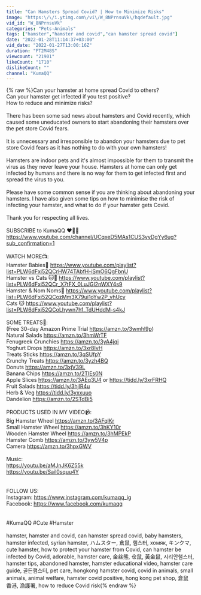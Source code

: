 ```yaml
---
title: "Can Hamsters Spread Covid? | How to Minimize Risks"
image: "https:\/\/i.ytimg.com\/vi\/W_8NPrnsuVk\/hqdefault.jpg"
vid_id: "W_8NPrnsuVk"
categories: "Pets-Animals"
tags: ["hamster","hamster and covid","can hamster spread covid"]
date: "2022-01-28T11:14:37+03:00"
vid_date: "2022-01-27T13:00:16Z"
duration: "PT2M48S"
viewcount: "21901"
likeCount: "1710"
dislikeCount: ""
channel: "KumaQQ"
---
```

{% raw %}Can your hamster at home spread Covid to others?<br />Can your hamster get infected if you test positive? <br />How to reduce and minimize risks?<br /><br />There has been some sad news about hamsters and Covid recently, which caused some uneducated owners to start abandoning their hamsters over the pet store Covid fears.<br /><br />It is unnecessary and irresponsible to abandon your hamsters due to pet store Covid fears as it has nothing to do with your own hamsters! <br /><br />Hamsters are indoor pets and it's almost impossible for them to transmit the virus as they never leave your house. Hamsters at home can only get infected by humans and there is no way for them to get infected first and spread the virus to you.<br /><br />Please have some common sense if you are thinking about abandoning your hamsters. I have also given some tips on how to minimise the risk of infecting your hamster, and what to do if your hamster gets Covid. <br /><br />Thank you for respecting all lives.<br /><br />SUBSCRIBE to KumaQQ ❤️🐹🐱<br /><a rel="nofollow" target="blank" href="https://www.youtube.com/channel/UCqxeD5MAs1CUS3yyDgYy6ug?sub_confirmation=1">https://www.youtube.com/channel/UCqxeD5MAs1CUS3yyDgYy6ug?sub_confirmation=1</a><br /><br />WATCH MORE📺:<br />Hamster Babies🐹 <a rel="nofollow" target="blank" href="https://www.youtube.com/playlist?list=PLW6dFxi52QCrHW74TAbfH-iSmO6QgFbnU">https://www.youtube.com/playlist?list=PLW6dFxi52QCrHW74TAbfH-iSmO6QgFbnU</a><br />Hamster vs Cats 🐱🐹 <a rel="nofollow" target="blank" href="https://www.youtube.com/playlist?list=PLW6dFxi52QCr_X7tFX_0LuJGl2nWXY4s9">https://www.youtube.com/playlist?list=PLW6dFxi52QCr_X7tFX_0LuJGl2nWXY4s9</a><br />Hamster &amp; Nom Noms🐹 <a rel="nofollow" target="blank" href="https://www.youtube.com/playlist?list=PLW6dFxi52QCozMm3X79ui1oYw2P_vhUcy">https://www.youtube.com/playlist?list=PLW6dFxi52QCozMm3X79ui1oYw2P_vhUcy</a><br />Cats 🐱 <a rel="nofollow" target="blank" href="https://www.youtube.com/playlist?list=PLW6dFxi52QCoLhywn7h1_TdUHddM-s4kJ">https://www.youtube.com/playlist?list=PLW6dFxi52QCoLhywn7h1_TdUHddM-s4kJ</a><br /><br />SOME TREATS🍩:<br />(Free 30-day Amazon Prime Trial  <a rel="nofollow" target="blank" href="https://amzn.to/3wmhl9p)">https://amzn.to/3wmhl9p)</a><br />Natural Salads  <a rel="nofollow" target="blank" href="https://amzn.to/3hmWrTF">https://amzn.to/3hmWrTF</a><br />Fenugreek Crunchies  <a rel="nofollow" target="blank" href="https://amzn.to/3yA4jqi">https://amzn.to/3yA4jqi</a><br />Yoghurt Drops  <a rel="nofollow" target="blank" href="https://amzn.to/3xr8IvH">https://amzn.to/3xr8IvH</a><br />Treats Sticks  <a rel="nofollow" target="blank" href="https://amzn.to/3qSUfpY">https://amzn.to/3qSUfpY</a><br />Crunchy Treats  <a rel="nofollow" target="blank" href="https://amzn.to/3yzh4BQ">https://amzn.to/3yzh4BQ</a><br />Donuts  <a rel="nofollow" target="blank" href="https://amzn.to/3xjV39L">https://amzn.to/3xjV39L</a><br />Banana Chips  <a rel="nofollow" target="blank" href="https://amzn.to/2TIEs0N">https://amzn.to/2TIEs0N</a><br />Apple Slices  <a rel="nofollow" target="blank" href="https://amzn.to/3AEq3U4">https://amzn.to/3AEq3U4</a> or <a rel="nofollow" target="blank" href="https://tidd.ly/3xrFRHQ">https://tidd.ly/3xrFRHQ</a><br />Fruit Salads  <a rel="nofollow" target="blank" href="https://tidd.ly/3hjlR4u">https://tidd.ly/3hjlR4u</a><br />Herb &amp; Veg  <a rel="nofollow" target="blank" href="https://tidd.ly/3yxxuuo">https://tidd.ly/3yxxuuo</a><br />Dandelion  <a rel="nofollow" target="blank" href="https://amzn.to/2STdBi5">https://amzn.to/2STdBi5</a><br /><br />PRODUCTS USED IN MY VIDEO📹:<br />Big Hamster Wheel  <a rel="nofollow" target="blank" href="https://amzn.to/3AFqlKr">https://amzn.to/3AFqlKr</a><br />Small Hamster Wheel  <a rel="nofollow" target="blank" href="https://amzn.to/3hKY10r">https://amzn.to/3hKY10r</a><br />Wooden Hamster Wheel  <a rel="nofollow" target="blank" href="https://amzn.to/3hMPEkP">https://amzn.to/3hMPEkP</a><br />Hamster Comb  <a rel="nofollow" target="blank" href="https://amzn.to/3yw5V4p">https://amzn.to/3yw5V4p</a><br />Camera  <a rel="nofollow" target="blank" href="https://amzn.to/3hpxGWV">https://amzn.to/3hpxGWV</a><br /><br />Music:<br /><a rel="nofollow" target="blank" href="https://youtu.be/aMJnJK6Z55k">https://youtu.be/aMJnJK6Z55k</a><br /><a rel="nofollow" target="blank" href="https://youtu.be/Sail0squu4Y">https://youtu.be/Sail0squu4Y</a><br /><br /><br />FOLLOW US:<br />Instagram: <a rel="nofollow" target="blank" href="https://www.instagram.com/kumaqq_ig">https://www.instagram.com/kumaqq_ig</a><br />Facebook: <a rel="nofollow" target="blank" href="https://www.facebook.com/kumaqq">https://www.facebook.com/kumaqq</a><br /><br /><br />#KumaQQ #Cute #Hamster<br /><br />hamster, hamster and covid, can hamster spread covid, baby hamsters, hamster infected, syrian hamster, ハムスター, 倉鼠, 햄스터, хомяк, キンクマ, cute hamster, how to protect your hamster from Covid, can hamster be infected by Covid, adorable, hamster care, 金丝熊, 仓鼠, 黃金鼠, 시리안햄스터, hamster tips, abandoned hamster, hamster educational video, hamster care guide, 골든햄스터, pet care, hongkong hamster covid, covid in animals, small animals, animal welfare, hamster covid positive, hong kong pet shop, 倉鼠 香港, 漁護署, how to reduce Covid risk{% endraw %}
